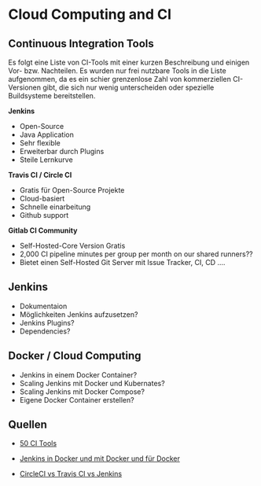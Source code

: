 # Cloud Computing and CI

## Continuous Integration Tools

Es folgt eine Liste von CI-Tools mit einer kurzen Beschreibung und einigen Vor- bzw. Nachteilen. Es wurden nur frei nutzbare Tools in die Liste aufgenommen, da es ein schier grenzenlose Zahl von kommerziellen CI-Versionen gibt, die sich nur wenig unterscheiden oder spezielle Buildsysteme bereitstellen.

**Jenkins**

- Open-Source
- Java Application
- Sehr flexible 
- Erweiterbar durch Plugins
- Steile Lernkurve

**Travis CI / Circle CI**

- Gratis für Open-Source Projekte
- Cloud-basiert
- Schnelle einarbeitung
- Github support

**Gitlab CI Community**

- Self-Hosted-Core Version Gratis
- 2,000 CI pipeline minutes per group per month on our shared runners??
- Bietet einen Self-Hosted Git Server mit Issue Tracker, CI, CD ....

## Jenkins

- Dokumentaion
- Möglichkeiten Jenkins aufzusetzen? 
- Jenkins Plugins?
- Dependencies?

## Docker / Cloud Computing

- Jenkins in einem Docker Container?
- Scaling Jenkins mit Docker und Kubernates?
- Scaling Jenkins mit Docker Compose?
- Eigene Docker Container erstellen?



## Quellen

- [50 CI Tools](https://stackify.com/top-continuous-integration-tools/)

- [Jenkins in Docker und mit Docker und für Docker](https://www.oose.de/blogpost/jenkins-in-docker-und-mit-docker-und-fuer-docker/)

- [CircleCI vs Travis CI vs Jenkins](https://hackernoon.com/continuous-integration-circleci-vs-travis-ci-vs-jenkins-41a1c2bd95f5)